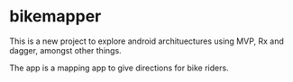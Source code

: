 # bikemapper

This is a new project to explore android archituectures using MVP, Rx and dagger, amongst other things.

The app is a mapping app to give directions for bike riders.
